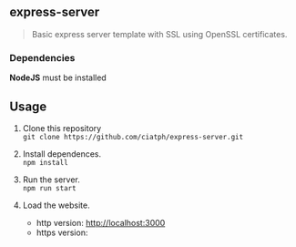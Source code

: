 ## express-server

> Basic express server template with SSL using OpenSSL certificates.


### Dependencies

**NodeJS** must be installed



## Usage

1. Clone this repository  
`git clone https://github.com/ciatph/express-server.git`

2. Install dependences.  
`npm install`

3. Run the server.  
`npm run start`

4. Load the website.
   - http version: [http://localhost:3000](http://localhost:3000)
   - https version: 